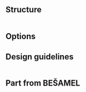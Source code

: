 


## Structure
````

````
## Options



## Design guidelines
```

```

## Part from BEŠAMEL
```

```
